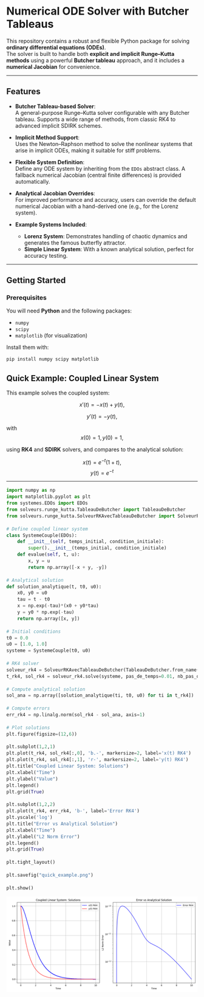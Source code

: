 # Numerical ODE Solver with Butcher Tableaus

This repository contains a robust and flexible Python package for solving **ordinary differential equations (ODEs)**.  
The solver is built to handle both **explicit and implicit Runge–Kutta methods** using a powerful **Butcher tableau** approach, and it includes a **numerical Jacobian** for convenience.

---

## Features

- **Butcher Tableau-based Solver**:  
  A general-purpose Runge–Kutta solver configurable with any Butcher tableau. Supports a wide range of methods, from classic RK4 to advanced implicit SDIRK schemes.

- **Implicit Method Support**:  
  Uses the Newton–Raphson method to solve the nonlinear systems that arise in implicit ODEs, making it suitable for stiff problems.

- **Flexible System Definition**:  
  Define any ODE system by inheriting from the `EDOs` abstract class. A fallback numerical Jacobian (central finite differences) is provided automatically.

- **Analytical Jacobian Overrides**:  
  For improved performance and accuracy, users can override the default numerical Jacobian with a hand-derived one (e.g., for the Lorenz system).

- **Example Systems Included**:
  - **Lorenz System**: Demonstrates handling of chaotic dynamics and generates the famous butterfly attractor.  
  - **Simple Linear System**: With a known analytical solution, perfect for accuracy testing.

---

## Getting Started

### Prerequisites

You will need **Python** and the following packages:

- `numpy`  
- `scipy`  
- `matplotlib` (for visualization)

Install them with:

```bash
pip install numpy scipy matplotlib

```
## Quick Example: Coupled Linear System

This example solves the coupled system:

$$ x'(t) = -x(t) + y(t),$$

$$ y'(t) = -y(t), $$

with $$ x(0) = 1, y(0) = 1, $$

using **RK4** and **SDIRK** solvers, and compares to the analytical solution:

$$x(t) = e^{-t}  (1 + t),  $$
$$y(t) = e^{-t}$$

---

```python
import numpy as np
import matplotlib.pyplot as plt
from systemes.EDOs import EDOs
from solveurs.runge_kutta.TableauDeButcher import TableauDeButcher
from solveurs.runge_kutta.SolveurRKAvecTableauDeButcher import SolveurRKAvecTableauDeButcher

# Define coupled linear system
class SystemeCouple(EDOs):
    def __init__(self, temps_initial, condition_initiale):
        super().__init__(temps_initial, condition_initiale)
    def evalue(self, t, u):
        x, y = u
        return np.array([-x + y, -y])

# Analytical solution
def solution_analytique(t, t0, u0):
    x0, y0 = u0
    tau = t - t0
    x = np.exp(-tau)*(x0 + y0*tau)
    y = y0 * np.exp(-tau)
    return np.array([x, y])

# Initial conditions
t0 = 0.0
u0 = [1.0, 1.0]
systeme = SystemeCouple(t0, u0)

# RK4 solver
solveur_rk4 = SolveurRKAvecTableauDeButcher(TableauDeButcher.from_name('rk4'))
t_rk4, sol_rk4 = solveur_rk4.solve(systeme, pas_de_temps=0.01, nb_pas_de_temps_max=1000)

# Compute analytical solution
sol_ana = np.array([solution_analytique(ti, t0, u0) for ti in t_rk4])

# Compute errors
err_rk4 = np.linalg.norm(sol_rk4 - sol_ana, axis=1)

# Plot solutions
plt.figure(figsize=(12,6))

plt.subplot(1,2,1)
plt.plot(t_rk4, sol_rk4[:,0], 'b.-', markersize=2, label='x(t) RK4')
plt.plot(t_rk4, sol_rk4[:,1], 'r-', markersize=2, label='y(t) RK4')
plt.title("Coupled Linear System: Solutions")
plt.xlabel("Time")
plt.ylabel("Value")
plt.legend()
plt.grid(True)

plt.subplot(1,2,2)
plt.plot(t_rk4, err_rk4, 'b-', label='Error RK4')
plt.yscale('log')
plt.title("Error vs Analytical Solution")
plt.xlabel("Time")
plt.ylabel("L2 Norm Error")
plt.legend()
plt.grid(True)

plt.tight_layout()

plt.savefig("quick_example.png")

plt.show()

```

![Quick Example Output Figures](figures/quick_example.png)